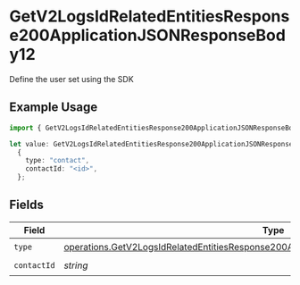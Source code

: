 # GetV2LogsIdRelatedEntitiesResponse200ApplicationJSONResponseBody12

Define the user set using the SDK

## Example Usage

```typescript
import { GetV2LogsIdRelatedEntitiesResponse200ApplicationJSONResponseBody12 } from "orq-poc-typescript-multi-env-version/models/operations";

let value: GetV2LogsIdRelatedEntitiesResponse200ApplicationJSONResponseBody12 =
  {
    type: "contact",
    contactId: "<id>",
  };
```

## Fields

| Field                                                                                                                                                                                              | Type                                                                                                                                                                                               | Required                                                                                                                                                                                           | Description                                                                                                                                                                                        |
| -------------------------------------------------------------------------------------------------------------------------------------------------------------------------------------------------- | -------------------------------------------------------------------------------------------------------------------------------------------------------------------------------------------------- | -------------------------------------------------------------------------------------------------------------------------------------------------------------------------------------------------- | -------------------------------------------------------------------------------------------------------------------------------------------------------------------------------------------------- |
| `type`                                                                                                                                                                                             | [operations.GetV2LogsIdRelatedEntitiesResponse200ApplicationJSONResponseBody1Evals62Type](../../models/operations/getv2logsidrelatedentitiesresponse200applicationjsonresponsebody1evals62type.md) | :heavy_check_mark:                                                                                                                                                                                 | N/A                                                                                                                                                                                                |
| `contactId`                                                                                                                                                                                        | *string*                                                                                                                                                                                           | :heavy_check_mark:                                                                                                                                                                                 | N/A                                                                                                                                                                                                |